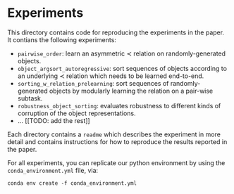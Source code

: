 # Experiments

This directory contains code for reproducing the experiments in the paper. It contians the following experiments:

- `pairwise_order`: learn an asymmetric $\prec$ relation on randomly-generated objects.
- `object_argsort_autoregressive`: sort sequences of objects according to an underlying $\prec$ relation which needs to be learned end-to-end.
- `sorting_w_relation_prelearning`: sort sequences of randomly-generated objects by modularly learning the relation on a pair-wise subtask.
- `robustness_object_sorting`: evaluates robustness to different kinds of corruption of the object representations.
- ... [[TODO: add the rest]]

Each directory contains a `readme` which describes the experiment in more detail and contains instructions for how to reproduce the results reported in the paper.

For all experiments, you can replicate our python environment by using the `conda_environment.yml` file, via:
```
conda env create -f conda_environment.yml
```
